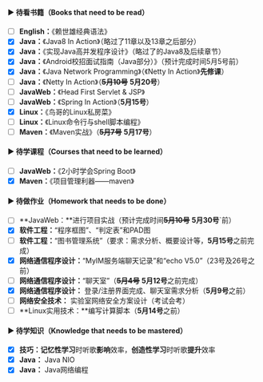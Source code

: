 #### ▶ 待看书籍（Books that need to be read）

- [ ] **English：**《赖世雄经典语法》
- [x] **Java：**《Java8 In Action》（略过了11章以及13章之后部分）
- [x] **Java：**《实现Java高并发程序设计》（略过了的Java8及后续章节）
- [x] **Java：**《Android校招面试指南（Java部分）》（预计完成时间5月5号前）
- [x] **Java：**《Java Network Programming》（《Netty In Action》**先修课**）
- [ ] **Java：**《Netty In Action》（~~**5月10号**~~ **5月20号**）
- [ ] **JavaWeb：**《Head First Servlet & JSP》
- [ ] **JavaWeb：**《Spring In Action》（**5月15号**）
- [x] **Linux：**《鸟哥的Linux私房菜》
- [ ] **Linux：**《Linux命令行与shell脚本编程》
- [ ] **Maven：**《Maven实战》（~~**5月7号**~~ **5月17号**）

#### ▶ 待学课程（Courses that need to be learned）

- [ ] **JavaWeb：**《2小时学会Spring Boot》
- [x] **Maven：**《项目管理利器——maven》

#### ▶ 待做作业（Homework that needs to be done）

- [ ] **JavaWeb：**进行项目实战（预计完成时间~~**5月10号**~~ **5月30号**`前）
- [x] **软件工程：**“程序框图”、“判定表”和PAD图
- [ ] **软件工程：**“图书管理系统”（要求：需求分析、概要设计等，**5月15号**之前完成）
- [x] **网络通信程序设计：**“MyIM服务端聊天记录”和“echo V5.0”（23号及26号之前）
- [ ] **网络通信程序设计：**“聊天室”（~~**5月4号**~~ **5月12号**之前完成）
- [x] **网络通信程序设计：** 登录/注册界面完成、聊天室需求分析（**5月9号**之前）
- [ ] **网络安全技术：** 实验室网络安全方案设计（考试会考）
- [ ] **Linux实用技术：**编写计算脚本（**5月14号**之前）

#### ▶ 待学知识（Knowledge that needs to be mastered）

- [x] **技巧：记忆性学习**时听歌**影响**效率，**创造性学习**时听歌**提升**效率
- [x] **Java：** Java NIO
- [x] **Java：** Java网络编程
